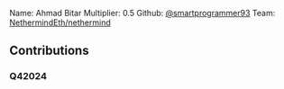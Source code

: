 Name: Ahmad Bitar
Multiplier: 0.5
Github: [@smartprogrammer93](https://github.com/smartprogrammer93)
Team: [NethermindEth/nethermind](https://github.com/NethermindEth/nethermind/pulls?q=author%3Asmartprogrammer93+)

## Contributions
### Q42024
